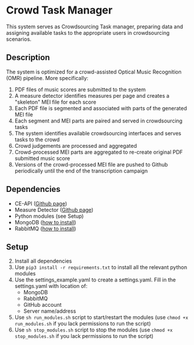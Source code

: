 # Crowd Task Manager
This system serves as Crowdsourcing Task manager, preparing data and assigning available tasks to the appropriate users in crowdsourcing scenarios.

## Description
The system is optimized for a crowd-assisted Optical Music Recognition (OMR) pipeline. More specifically:
1. PDF files of music scores are submitted to the system
2. A measure detector identifies measures per page and creates a "skeleton" MEI file for each score
3. Each PDF file is segmented and associated with parts of the generated MEI file
4. Each segment and MEI parts are paired and served in crowdsourcing tasks
5. The system identifies available crowdsourcing interfaces and serves tasks to the crowd
6. Crowd judgements are processed and aggregated
7. Crowd-processed MEI parts are aggregated to re-create original PDF submitted music score
8. Versions of the crowd-processed MEI file are pushed to Github periodically until the end of the transcription campaign

## Dependencies
- CE-API ([Github page](https://github.com/trompamusic/ce-api))
- Measure Detector ([Github page](https://github.com/OMR-Research/MeasureDetector/))
- Python modules (see Setup)
- MongoDB ([how to install](https://docs.mongodb.com/manual/installation/))
- RabbitMQ ([how to install](https://www.rabbitmq.com/download.html))

## Setup
2. Install all dependencies
2. Use `pip3 install -r requirements.txt` to install all the relevant python modules
3. Use the settings_example.yaml to create a settings.yaml. Fill in the settings.yaml with  location of:
	- MongoDB
	- RabbitMQ
	- GitHub account
	- Server name/address
4. Use `sh run_modules.sh` script to start/restart the modules (use `chmod +x run_modules.sh` if you lack permissions to run the script)
5. Use `sh stop_modules.sh` script to stop the modules (use `chmod +x stop_modules.sh` if you lack permissions to run the script)
